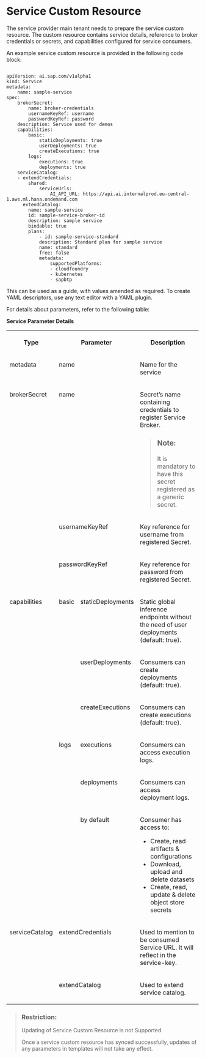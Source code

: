 <!-- loio59f767c1874f4b46b6c55e93c0b1e900 -->

# Service Custom Resource

The service provider main tenant needs to prepare the service custom resource. The custom resource contains service details, reference to broker credentials or secrets, and capabilities configured for service consumers.

An example service custom resource is provided in the following code block:

```

apiVersion: ai.sap.com/v1alpha1
kind: Service
metadata:
	name: sample-service
spec:
	brokerSecret:
		name: broker-credentials
		usernameKeyRef: username
		passwordKeyRef: password
	description: Service used for demos
	capabilities:
		basic:
			staticDeployments: true
			userDeployments: true
			createExecutions: true
		logs:
			executions: true
			deployments: true
	serviceCatalog:
	- extendCredentials:
		shared:
			serviceUrls:
				AI_API_URL: https://api.ai.internalprod.eu-central-1.aws.ml.hana.ondemand.com
	  extendCatalog:
		name: sample-service
		id: sample-service-broker-id
		description: sample service
		bindable: true
		plans:
			- id: sample-service-standard
			description: Standard plan for sample service
			name: standard
			free: false					
			metadata:
				supportedPlatforms:
				- cloudfoundry
				- kubernetes
				- sapbtp

```

This can be used as a guide, with values amended as required. To create YAML descriptors, use any text editor with a YAML plugin.

For details about parameters, refer to the following table:

**Service Parameter Details**


<table>
<tr>
<th valign="top">

Type

</th>
<th valign="top" colspan="2">

Parameter

</th>
<th valign="top">

Description

</th>
</tr>
<tr>
<td valign="top">

metadata

</td>
<td valign="top" colspan="2">

name

</td>
<td valign="top">

Name for the service

</td>
</tr>
<tr>
<td valign="top" rowspan="3">

brokerSecret

</td>
<td valign="top" colspan="2">

name

</td>
<td valign="top">

Secret’s name containing credentials to register Service Broker.

> ### Note:  
> It is mandatory to have this secret registered as a generic secret.



</td>
</tr>
<tr>
<td valign="top" colspan="2">

usernameKeyRef

</td>
<td valign="top">

Key reference for username from registered Secret.

</td>
</tr>
<tr>
<td valign="top" colspan="2">

passwordKeyRef

</td>
<td valign="top">

Key reference for password from registered Secret.

</td>
</tr>
<tr>
<td valign="top" rowspan="6">

capabilities

</td>
<td valign="top" rowspan="3">

basic

</td>
<td valign="top">

staticDeployments

</td>
<td valign="top">

Static global inference endpoints without the need of user deployments \(default: true\).

</td>
</tr>
<tr>
<td valign="top">

userDeployments

</td>
<td valign="top">

Consumers can create deployments \(default: true\).

</td>
</tr>
<tr>
<td valign="top">

createExecutions

</td>
<td valign="top">

Consumers can create executions \(default: true\).

</td>
</tr>
<tr>
<td valign="top" rowspan="3">

logs

</td>
<td valign="top">

executions

</td>
<td valign="top">

Consumers can access execution logs.

</td>
</tr>
<tr>
<td valign="top">

deployments

</td>
<td valign="top">

Consumers can access deployment logs.

</td>
</tr>
<tr>
<td valign="top">

by default

</td>
<td valign="top">

Consumer has access to:

-   Create, read artifacts & configurations
-   Download, upload and delete datasets
-   Create, read, update & delete object store secrets



</td>
</tr>
<tr>
<td valign="top" rowspan="2">

serviceCatalog

</td>
<td valign="top" colspan="2">

extendCredentials

</td>
<td valign="top">

Used to mention to be consumed Service URL. It will reflect in the service-key.

</td>
</tr>
<tr>
<td valign="top" colspan="2">

extendCatalog

</td>
<td valign="top">

Used to extend service catalog.

</td>
</tr>
</table>

> ### Restriction:  
> Updating of Service Custom Resource is not Supported
> 
> Once a service custom resource has synced successfully, updates of any parameters in templates will not take any effect.

